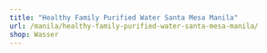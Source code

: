 ```yaml
---
title: "Healthy Family Purified Water Santa Mesa Manila"
url: /manila/healthy-family-purified-water-santa-mesa-manila/
shop: Wasser
---
```

